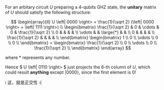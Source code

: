 For an arbitary circuit $U$ preparing a 4-qubits GHZ state, the **unitary** matrix of $U$ should satisfy the following structure:

$$
\begin{array}{ll}
U \left| 0000 \right> = \frac{1}{\sqrt 2} (\left| 0000 \right> + \left| 1111 \right>) \\
\begin{bmatrix}
  \frac{1}{\sqrt 2} & 0 & \cdots & 0 & \frac{1}{\sqrt 2} \\
  0 & & & &  \\
  \vdots & & \large{*} & & \\
  0 &  & & & \\
  \frac{1}{\sqrt 2} & & & & \\
\end{bmatrix} \begin{bmatrix}
  1 \\
  0 \\
  \vdots \\
  0 \\
  0 \\
\end{bmatrix} = \begin{bmatrix}
  \frac{1}{\sqrt 2} \\
  0 \\
  \vdots \\
  0 \\
  \frac{1}{\sqrt 2} \\
\end{bmatrix}
\end{array}
$$

where $*$ represents any number.

Hence $ U \left| 0110 \right> $ just projects the 6-th column of $U$, which could result **anything** except $\left| 0000 \right>$, since the first element is 0!

ℹ 这，就是正交性 :(
